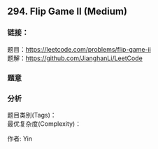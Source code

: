## 294. Flip Game II (Medium)

### **链接**：
题目：https://leetcode.com/problems/flip-game-ii  
题解：https://github.com/JianghanLi/LeetCode

### **题意**



### **分析**  
题目类别(Tags)：  
最优复杂度(Complexity)：  



作者: Yin
